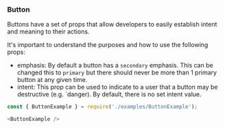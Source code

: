 ### Button

Buttons have a set of props that allow developers to easily establish intent and meaning to their actions.

It's important to understand the purposes and how to use the following props:
- emphasis: By default a button has a `secondary` emphasis. This can be changed this to `primary` but there should never be more than 1 primary button at any given time.
- intent: This prop can be used to indicate to a user that a button may be destructive (e.g. `danger). By default, there is no set intent value.

```js
const { ButtonExample } = require('./examples/ButtonExample');

<ButtonExample />
```
